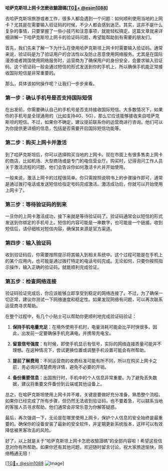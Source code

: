 **哈萨克斯坦上网卡怎麽收驗證碼[[TG💪+ @esim1088](https://t.me/s/esim1088)]**

去哈萨克斯坦旅游或者工作，很多人都会遇到一个问题：如何顺利使用当地的上网卡？尤其是在需要输入验证码的时候，不少人都会感到迷茫。其实，这并不是什么复杂的事情，只要掌握了一些小技巧和注意事项，就能轻松搞定。这篇文章就来详细讲解一下哈萨克斯坦上网卡的验证码问题，希望能帮助到有需要的朋友们。

首先，我们先来了解一下为什么在使用哈萨克斯坦上网卡时需要输入验证码。通常来说，验证码是为了验证用户的合法性以及防止恶意使用网络服务。尤其是在国际漫游或者跨国使用网络服务时，运营商为了确保用户的身份安全，会要求输入验证码。这个验证码一般会通过短信的形式发送到你的手机上，所以确保手机能正常接收国际短信是非常重要的。

那么，具体该如何操作呢？让我们一步步来看。

### **第一步：确认手机号是否支持国际短信**
在出发前，你需要确认自己的手机号是否支持接收国际短信。大多数情况下，如果你的手机号是全球通用的（比如支持4G、5G），那么它应该能够接收来自哈萨克斯坦的短信。不过，如果你不确定，建议提前联系你的运营商进行咨询。他们可以为你提供更详细的信息，包括是否需要开启国际短信功能等。

### **第二步：购买上网卡并激活**
到了哈萨克斯坦后，你可以选择购买当地的上网卡。现在市面上有很多售卖上网卡的商店，比如机场、大型商场或是专门的电信营业厅。购买时，记得询问工作人员关于激活流程的问题，他们会告诉你如何激活卡片并开始使用。

一般来说，激活上网卡的过程很简单。你只需按照说明书上的步骤操作即可，通常是通过拨打电话或发送短信给指定号码完成激活。激活成功后，你就可以开始使用上网卡了。

### **第三步：等待验证码的到来**
一旦你的上网卡激活成功，接下来就是等待验证码了。验证码通常会以短信的形式发送到你绑定的手机号上。短信的内容可能是一串数字，也可能是一个链接。收到短信后，请仔细核对短信内容，确保其来源是官方渠道。

### **第四步：输入验证码**
收到验证码后，你需要按照提示将其输入到相关系统中。这个过程可能是在手机上的某个应用内，也可能是通过拨打特定的电话号码完成。无论如何，只要你按照指示操作，输入正确的验证码，就能顺利完成验证。

### **第五步：检查网络连接**
验证码验证完成后，你应该能够立即享受到稳定的网络连接了。不过，为了确保一切正常，建议你测试一下网络速度和稳定性。如果发现网络有问题，可以再次联系运营商寻求帮助。

在整个过程中，有几个小贴士可以帮助你更顺利地完成验证码验证：

1. **保持手机电量充足**：在境外使用手机时，电量消耗可能会比平时快很多。因此，出发前一定要确保手机充满电，并携带充电宝。
   
2. **留意信号强度**：有时候，即使手机显示有信号，实际的网络连接质量可能并不理想。在这种情况下，尝试更换位置或调整手机设置可能会有所帮助。

3. **提前了解费用**：不同运营商的收费标准可能有所不同，所以在购买上网卡之前，务必询问清楚费用详情，避免不必要的开销。

4. **备份重要信息**：出国旅行时，手机中的个人信息非常重要。为了避免丢失数据，建议将重要文件备份到云端或其他设备上。

总之，在哈萨克斯坦使用上网卡并不难，关键是要做好充分准备，熟悉整个流程。如果你已经完成了所有步骤，但仍然无法收到验证码，也不要着急，可以联系当地的客服人员寻求帮助。他们通常会非常乐意为你解答疑惑。

最后，再次强调一下，无论是在哪里使用上网卡，保护个人信息的安全始终是最重要的。确保你的设备安装了最新的安全软件，并定期更新系统版本，这样可以有效降低被黑客攻击的风险。

好了，以上就是关于“哈萨克斯坦上网卡怎麽收驗證碼”的全部内容啦！希望这些信息对你有所帮助。如果你还有其他问题，欢迎随时留言讨论。祝大家旅途愉快，网络畅通无阻！

[[TG💪+ @esim1088](https://t.me/s/esim1088) ![Image](https://i.postimg.cc/4NQfJmqS/Snipaste-2025-05-13-00-14-12.png)]